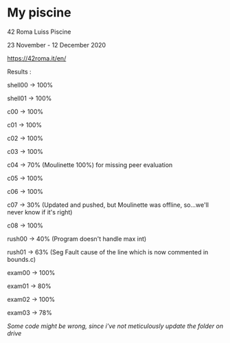 # My piscine

42 Roma Luiss Piscine

23 November - 12 December 2020

https://42roma.it/en/


Results :

shell00 -> 100%

shell01 -> 100%

c00     -> 100%

c01     -> 100%

c02     -> 100%

c03     -> 100%

c04     -> 70% (Moulinette 100%) for missing peer evaluation

c05     -> 100%

c06     -> 100%

c07     -> 30% (Updated and pushed, but Moulinette was offline, so...we'll never know if it's right)

c08     -> 100%

rush00  -> 40% (Program doesn't handle max int)

rush01  -> 63% (Seg Fault cause of the line which is now commented in bounds.c)

exam00  -> 100%

exam01  -> 80%

exam02  -> 100%

exam03  -> 78%

*Some code might be wrong, since i've not meticulously update the folder on drive*
